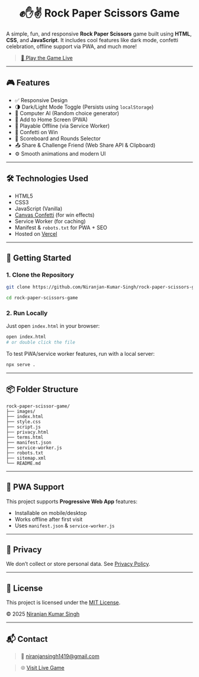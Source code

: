 <div align="center">
  <h1>✊✋✌️ Rock Paper Scissors Game</h1>
</div>

A simple, fun, and responsive **Rock Paper Scissors** game built using **HTML**, **CSS**, and **JavaScript**. It includes cool features like dark mode, confetti celebration, offline support via PWA, and much more!

>[🔗 Play the Game Live](https://rockpaperscissor-niranjan.vercel.app/)

---

## 🎮 Features

- ✅ Responsive Design
- 🌗 Dark/Light Mode Toggle (Persists using `localStorage`)
- 🧠 Computer AI (Random choice generator)
- 📱 Add to Home Screen (PWA)
- 🔋 Playable Offline (via Service Worker)
- 🥳 Confetti on Win
- 🧮 Scoreboard and Rounds Selector
- 📤 Share & Challenge Friend (Web Share API & Clipboard)
- ⚙️ Smooth animations and modern UI

---

## 🛠️ Technologies Used

- HTML5
- CSS3
- JavaScript (Vanilla)
- [Canvas Confetti](https://www.npmjs.com/package/canvas-confetti) (for win effects)
- Service Worker (for caching)
- Manifest & `robots.txt` for PWA + SEO
- Hosted on [Vercel](https://vercel.com/)

---

## 🚀 Getting Started

### 1. Clone the Repository

```bash
git clone https://github.com/Niranjan-Kumar-Singh/rock-paper-scissors-game.git
```
```bash
cd rock-paper-scissors-game
```

### 2. Run Locally

Just open `index.html` in your browser:

```bash
open index.html
# or double click the file
```

To test PWA/service worker features, run with a local server:

```bash
npx serve .
```

---

## 📦 Folder Structure

```
rock-paper-scissor-game/
├── images/
├── index.html
├── style.css
├── script.js
├── privacy.html
├── terms.html
├── manifest.json
├── service-worker.js
├── robots.txt
├── sitemap.xml
└── README.md
```

---

## 📱 PWA Support

This project supports **Progressive Web App** features:

* Installable on mobile/desktop
* Works offline after first visit
* Uses `manifest.json` & `service-worker.js`

---

## 🔐 Privacy

We don’t collect or store personal data. See [Privacy Policy](privacy.html).

---

## 📄 License

This project is licensed under the [MIT License](LICENSE).

© 2025 [Niranjan Kumar Singh](https://niranjankumarsingh.vercel.app/)

---

## 📬 Contact

>📧 [niranjansingh1419@gmail.com](mailto:niranjansingh1419@gmail.com)

>🌐 [Visit Live Game](https://rockpaperscissor-niranjan.vercel.app/)